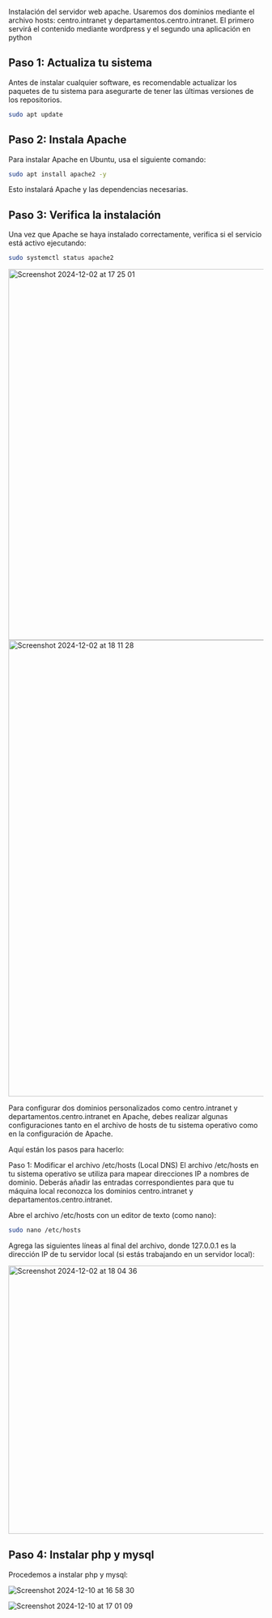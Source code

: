 Instalación del servidor web apache. Usaremos dos dominios mediante el archivo hosts: centro.intranet y departamentos.centro.intranet. 
El primero servirá el contenido mediante wordpress y el segundo una aplicación en python

## Paso 1: Actualiza tu sistema
Antes de instalar cualquier software, es recomendable actualizar los paquetes de tu sistema para asegurarte de tener las últimas versiones de los repositorios.
```bash
sudo apt update
```
## Paso 2: Instala Apache
Para instalar Apache en Ubuntu, usa el siguiente comando:
```bash
sudo apt install apache2 -y
```
Esto instalará Apache y las dependencias necesarias.

## Paso 3: Verifica la instalación
Una vez que Apache se haya instalado correctamente, verifica si el servicio está activo ejecutando:
```bash
sudo systemctl status apache2
```
<img width="733" alt="Screenshot 2024-12-02 at 17 25 01" src="https://github.com/user-attachments/assets/15ddb57c-861e-4614-9650-b8eb28602ed0">

<img width="902" alt="Screenshot 2024-12-02 at 18 11 28" src="https://github.com/user-attachments/assets/4b19e359-aaf6-4814-b36e-07ece8a83284">



Para configurar dos dominios personalizados como centro.intranet y departamentos.centro.intranet en Apache, debes realizar algunas configuraciones tanto en el archivo de hosts de tu sistema operativo como en la configuración de Apache.

Aquí están los pasos para hacerlo:

Paso 1: Modificar el archivo /etc/hosts (Local DNS)
El archivo /etc/hosts en tu sistema operativo se utiliza para mapear direcciones IP a nombres de dominio. Deberás añadir las entradas correspondientes para que tu máquina local reconozca los dominios centro.intranet y departamentos.centro.intranet.

Abre el archivo /etc/hosts con un editor de texto (como nano):
```bash
sudo nano /etc/hosts
```
Agrega las siguientes líneas al final del archivo, donde 127.0.0.1 es la dirección IP de tu servidor local (si estás trabajando en un servidor local):

<img width="530" alt="Screenshot 2024-12-02 at 18 04 36" src="https://github.com/user-attachments/assets/ce85e706-f47c-4fc3-a3ea-cc9ae0daef09">

## Paso 4: Instalar php y mysql

Procedemos a instalar php y mysql:

![Screenshot 2024-12-10 at 16 58 30](https://github.com/user-attachments/assets/e07e0b18-41cf-467c-a02f-492849c335a2)

![Screenshot 2024-12-10 at 17 01 09](https://github.com/user-attachments/assets/34fb2f58-86ee-4ec6-98da-67b3c26293ea)

